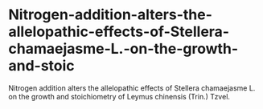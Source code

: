 # Nitrogen-addition-alters-the-allelopathic-effects-of-Stellera-chamaejasme-L.-on-the-growth-and-stoic
Nitrogen addition alters the allelopathic effects of Stellera chamaejasme L. on the growth and stoichiometry of Leymus chinensis (Trin.) Tzvel.
